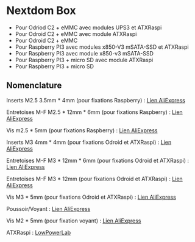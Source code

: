 # Nextdom Box #

- Pour Odriod C2 + eMMC avec modules UPS3 et ATXRaspi
- Pour Odroid C2 + eMMC avec module ATXRaspi
- Pour Odroid C2 + eMMC
- Pour Raspberry PI3 avec modules x850-V3 mSATA-SSD et ATXRaspi
- Pour Raspberry PI3 avec module x850-v3 mSATA-SSD
- Pour Raspberry PI3 + micro SD avec module ATXRaspi
- Pour Raspberry PI3 + micro SD


## Nomenclature ##

Inserts M2.5 3.5mm * 4mm (pour fixations Raspberry) : [Lien AliExpress](https://fr.aliexpress.com/item/40pcs-M3-4-2mm-outside-dia-Injection-nut-copper-insert-knurled-nut-copper-knurling-tool-can10/32595518584.html?tt=sns_none&aff_platform=default&cpt=1553463141715&sk=n4gaVtn&aff_trace_key=a232e0b4cf31471aba23e6683cf974c1-1553463141715-06346-n4gaVtn&terminal_id=22143a693411460e8c4ca25943266ec1)

Entretoises M-F M2.5 * 12mm * 6mm (pour fixations Raspberry) : [Lien AliExpress](https://fr.aliexpress.com/item/30pcs-M3-6-6mm-Hex-head-Brass-Threaded-Pillar-PCB-Stand-Off-Spacer-hw40/32717856430.html?tt=sns_none&aff_platform=default&cpt=1553463017565&sk=cIchrqi5&aff_trace_key=ac3dc4427a784d46886cb0df7e238357-1553463017565-02111-cIchrqi5&terminal_id=22143a693411460e8c4ca25943266ec1)

Vis m2.5 * 5mm (pour fixations Raspberry) : [Lien AliExpress](https://fr.aliexpress.com/item/M3-4-5-6-7mm-Stainless-steel-round-head-screws/32480750994.html?tt=sns_none&aff_platform=default&cpt=1553463088935&sk=Rbxc4EH&aff_trace_key=53434169b58a4f3d85bc97c5c71758dd-1553463088935-04970-Rbxc4EH&terminal_id=22143a693411460e8c4ca25943266ec1)

Inserts M3 4mm * 4mm (pour fixations Odroid et ATXRaspi) : [Lien AliExpress](https://fr.aliexpress.com/item/M3-4mm-L-4mm-OD-MTGATHER-100-pcs-lot-En-Laiton-Knurl-Noix-Filet-es-Noix/32944877447.html?tt=sns_none&aff_platform=default&cpt=1553463356669&sk=Fv4JACh&aff_trace_key=90e45809c4074b969efd1e758cff1ae4-1553463356669-09748-Fv4JACh&terminal_id=22143a693411460e8c4ca25943266ec1)

Entretoises M-F M3 * 12mm * 6mm (pour fixations Odroid et ATXRaspi) : [Lien AliExpress](https://fr.aliexpress.com/item/10-pcs-M3-M-le-6mm-x-Femelle-5-50mm-Hex-En-Laiton-Standoff-Spacer-M3/32910014553.html?spm=a2g0w.search0104.3.9.55cd4819ZOt5ia&ws_ab_test=searchweb0_0%2Csearchweb201602_3_10065_10068_319_10892_317_10696_10084_453_454_10083_10618_10304_10307_10820_10821_537_10302_536_10902_10843_10059_10884_10887_321_322_10103%2Csearchweb201603_51%2CppcSwitch_0&algo_pvid=f8c43271-1312-44bf-b1da-33040b219e60&algo_expid=f8c43271-1312-44bf-b1da-33040b219e60-1)

Entretoises M-F M3 * 12mm (pour fixations Odroid et ATXRaspi) : [Lien AliExpress](https://fr.aliexpress.com/item/10-pcs-M3-M-le-6mm-x-Femelle-5-50mm-Hex-En-Laiton-Standoff-Spacer-M3/32910014553.html?spm=a2g0w.search0104.3.9.55cd4819ZOt5ia&ws_ab_test=searchweb0_0%2Csearchweb201602_3_10065_10068_319_10892_317_10696_10084_453_454_10083_10618_10304_10307_10820_10821_537_10302_536_10902_10843_10059_10884_10887_321_322_10103%2Csearchweb201603_51%2CppcSwitch_0&algo_pvid=f8c43271-1312-44bf-b1da-33040b219e60&algo_expid=f8c43271-1312-44bf-b1da-33040b219e60-1)

Vis M3 * 5mm (pour fixations Odroid et ATXRaspi) : [Lien AliExpress](https://fr.aliexpress.com/item/M3-4-5-6-7mm-Stainless-steel-round-head-screws/32480750994.html?tt=sns_none&aff_platform=default&cpt=1553463088935&sk=Rbxc4EH&aff_trace_key=53434169b58a4f3d85bc97c5c71758dd-1553463088935-04970-Rbxc4EH&terminal_id=22143a693411460e8c4ca25943266ec1)

Poussoir/Voyant : [Lien AliExpress](https://fr.aliexpress.com/item/5-pcs-1-set-12X12X7-3-Tactile-Bouton-Poussoir-Momentan-Tact-LED-5-Couleur-12-X/32951200321.html?tt=sns_none&aff_platform=default&cpt=1553463457506&sk=bkNaivrL&aff_trace_key=9fb67882031941d787f32ff5ed039c1d-1553463457506-07722-bkNaivrL&terminal_id=22143a693411460e8c4ca25943266ec1)

Vis M2 * 5mm (pour
fixation voyant) : [Lien AliExpress](https://fr.aliexpress.com/item/80pcs-M2-Phillips-head-micro-screws-round-head-self-tapping-electronic-small-screws-Black-zinc-Hard/32596628894.html?tt=sns_none&aff_platform=default&cpt=1553463495649&sk=cqR0G3XT&aff_trace_key=6cd64947a310436f86d01a59c2e1361b-1553463495649-09382-cqR0G3XT&terminal_id=22143a693411460e8c4ca25943266ec1)

ATXRaspi : [LowPowerLab](https://lowpowerlab.com/shop/product/91)
